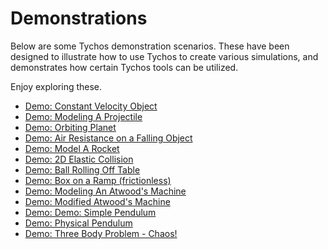 # Demonstrations

Below are some Tychos demonstration scenarios. These have been designed to illustrate how to use Tychos to create various simulations, and demonstrates how certain Tychos tools can be utilized.

Enjoy exploring these.

* [Demo: Constant Velocity Object](https://tychos.org/scenarios/630)
* [Demo: Modeling A Projectile](https://tychos.org/scenarios/629)
* [Demo: Orbiting Planet](https://tychos.org/scenarios/632)
* [Demo: Air Resistance on a Falling Object](https://tychos.org/scenarios/631)
* [Demo: Model A Rocket](https://tychos.org/scenarios/5)
* [Demo: 2D Elastic Collision](https://tychos.org/scenarios/557)
* [Demo: Ball Rolling Off Table](https://tychos.org/scenarios/635)
* [Demo: Box on a Ramp \(frictionless\)](https://tychos.org/scenarios/555)
* [Demo: Modeling An Atwood's Machine](https://tychos.org/scenarios/634)
* [Demo: Modified Atwood's Machine](https://tychos.org/scenarios/585)
* [Demo: Demo: Simple Pendulum](https://tychos.org/scenarios/556)
* [Demo: Physical Pendulum](https://tychos.org/scenarios/628)
* [Demo: Three Body Problem - Chaos!](https://tychos.org/scenarios/633)




